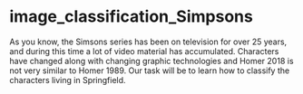 # image_classification_Simpsons
As you know, the Simsons series has been on television for over 25 years, and during this time a lot of video material has accumulated. Characters have changed along with changing graphic technologies and Homer 2018 is not very similar to Homer 1989. Our task will be to learn how to classify the characters living in Springfield.
